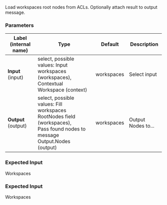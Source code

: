 
 Load workspaces root nodes from ACLs. Optionally attach result to output message.

### Parameters
|Label (internal name)|Type|Default|Description|
|---|---|---|---|
|**Input** (input)|select, possible values: Input workspaces (workspaces),<br/>Contextual Workspace (context)|workspaces|Select input|
|**Output** (output)|select, possible values: Fill workspaces RootNodes field (workspaces),<br/>Pass found nodes to message Output.Nodes (output)|workspaces|Output Nodes to...|



### Expected Input
Workspaces


### Expected Input
Workspaces


